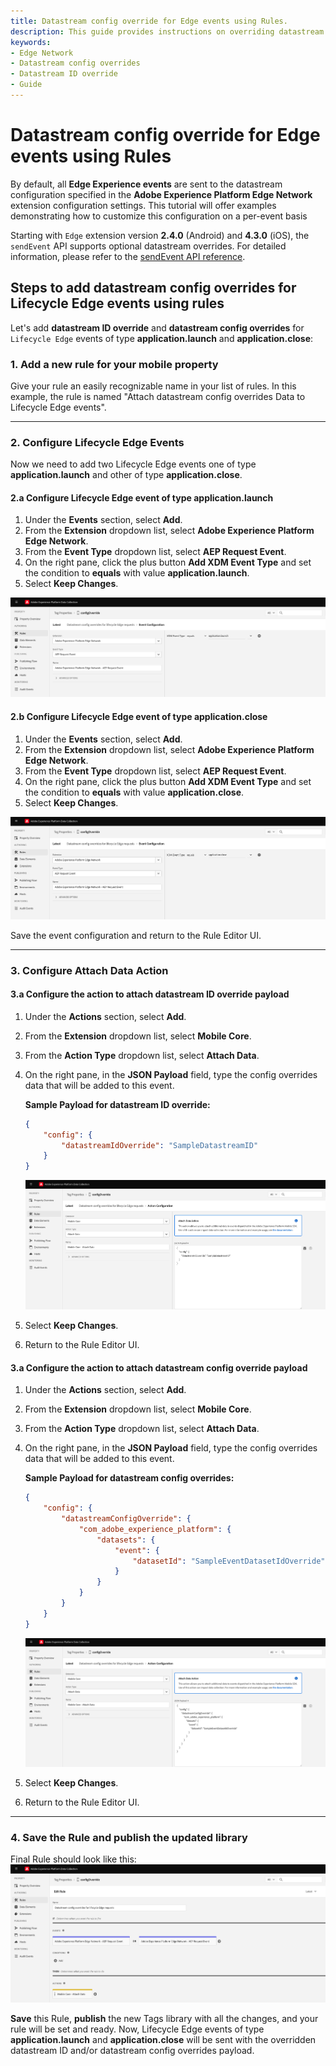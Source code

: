 ```yaml
---
title: Datastream config override for Edge events using Rules.
description: This guide provides instructions on overriding datastream ID and datastream configuration for Edge Network Requests that are not initiated by the sendEvent API, all accomplished through Tags Rules.
keywords:
- Edge Network
- Datastream config overrides
- Datastream ID override
- Guide
---
```


# Datastream config override for Edge events using Rules

By default, all **Edge Experience events** are sent to the datastream configuration specified in the **Adobe Experience Platform Edge Network** extension configuration settings. This tutorial will offer examples demonstrating how to customize this configuration on a per-event basis

<InlineAlert variant="info" slots="text"/>

Starting with `Edge` extension version **2.4.0** (Android) and **4.3.0** (iOS), the `sendEvent` API supports optional datastream overrides. For detailed information, please refer to the [sendEvent API reference](./api-reference.md#sendEvent).

## Steps to add datastream config overrides for Lifecycle Edge events using rules

Let's add **datastream ID override** and **datastream config overrides** for `Lifecycle Edge` events of type **application.launch** and **application.close**:

### 1. Add a new rule for your mobile property

Give your rule an easily recognizable name in your list of rules.
In this example, the rule is named "Attach datastream config overrides Data to Lifecycle Edge events".

---

### 2. Configure Lifecycle Edge Events

Now we need to add two Lifecycle Edge events one of type **application.launch** and other of type **application.close**.

#### 2.a Configure Lifecycle Edge event of type application.launch

1. Under the **Events** section, select **Add**.
2. From the **Extension** dropdown list, select **Adobe Experience Platform Edge Network**.
3. From the **Event Type** dropdown list, select **AEP Request Event**.
4. On the right pane, click the plus button **Add XDM Event Type** and set the condition to **equals** with value **application.launch**.
5. Select **Keep Changes**.

![Sample rule configuration application.launch event](../assets/configOverrides/if-event-application-launch.png)

#### 2.b Configure Lifecycle Edge event of type application.close

1. Under the **Events** section, select **Add**.
2. From the **Extension** dropdown list, select **Adobe Experience Platform Edge Network**.
3. From the **Event Type** dropdown list, select **AEP Request Event**.
4. On the right pane, click the plus button **Add XDM Event Type** and set the condition to **equals** with value **application.close**.
5. Select **Keep Changes**.

![Sample rule configuration application.close event](../assets/configOverrides/if-event-application-close.png)

Save the event configuration and return to the Rule Editor UI.

---

### 3. Configure Attach Data Action

#### 3.a Configure the action to attach datastream ID override payload

1. Under the **Actions** section, select **Add**.
1. From the **Extension** dropdown list, select **Mobile Core**.
2. From the **Action Type** dropdown list, select **Attach Data**.
3. On the right pane, in the **JSON Payload** field, type the config overrides data that will be added to this event.

    **Sample Payload for datastream ID override:**

    ```json
    {
        "config": {
            "datastreamIdOverride": "SampleDatastreamID"
        }
    }
    ```

    ![Action configuration - Datastream ID override payload ](../assets/configOverrides/datastream-id-override-payload.png)

4. Select **Keep Changes**.
5. Return to the Rule Editor UI.

#### 3.a Configure the action to attach datastream config override payload

1. Under the **Actions** section, select **Add**.
1. From the **Extension** dropdown list, select **Mobile Core**.
2. From the **Action Type** dropdown list, select **Attach Data**.
3. On the right pane, in the **JSON Payload** field, type the config overrides data that will be added to this event.

    **Sample Payload for datastream config overrides:**

    ```json
    {
        "config": {
            "datastreamConfigOverride": {
                "com_adobe_experience_platform": {
                    "datasets": {
                        "event": {
                            "datasetId": "SampleEventDatasetIdOverride"
                        }
                    }
                }
            }
        }
    }
    ```

   ![Action configuration - Datastream ID override payload ](../assets/configOverrides/datastream-config-override-payload.png)

4. Select **Keep Changes**.
5. Return to the Rule Editor UI.

---

### 4. Save the Rule and publish the updated library

Final Rule should look like this:
![File Rules configuration](../assets/configOverrides/final-rule-configoverrides.png)

**Save** this Rule, **publish** the new Tags library with all the changes, and your rule will be set and ready. Now, Lifecycle Edge events of type **application.launch** and **application.close** will be sent with the overridden datastream ID and/or datastream config overrides payload.
